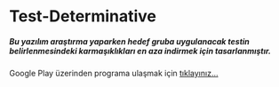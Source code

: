 # Test-Determinative

<h5>Bu yazılım araştırma yaparken hedef gruba uygulanacak testin belirlenmesindeki karmaşıklıkları en aza indirmek için tasarlanmıştır.</h5>

<p>Google Play üzerinden programa ulaşmak için <a href="https://play.google.com/store/apps/details?id=com.ntnn.testdeterminative">tıklayınız...</a></p>
